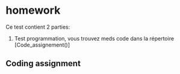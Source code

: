 # homework

Ce test contient 2 parties:
  1. Test programmation, vous trouvez meds code dans la répertoire [Code_assignement()]
## Coding assignment
